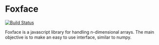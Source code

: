 # Foxface

[![Build Status](https://travis-ci.com/MortenBirk/foxface.svg?branch=master)](https://travis-ci.com/MortenBirk/foxface)

Foxface is a javascript library for handling n-dimensional arrays. The main objective is to make an easy to use interface, similar to numpy.

